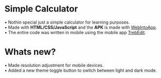 # Simple Calculator 
• Nothin special just a simple calculator for learning purposes. <br>
• Made with **HTML/CSS/JavaScript** and the **APK** is made with [WebIntoApp](https://www.webintoapp.com/). <br>
• The entire code was written in mobile using the mobile app [TrebEdit](https://www.google.com/url?sa=t&source=web&rct=j&opi=89978449&url=https://play.google.com/store/apps/details%3Fid%3Dcom.teejay.trebedit%26hl%3Den%26referrer%3Dutm_source%253Dgoogle%2526utm_medium%253Dorganic%2526utm_term%253Dtrebedit%26pcampaignid%3DAPPU_1_NWVvaL-cEYaZwbkP_Y-qiAo&ved=2ahUKEwj_isGQ3LGOAxWGTDABHf2HCqEQ5YQBegQIERAC&usg=AOvVaw1_myNcLgQFoASHhofp35GI). <br> 

# Whats new?
• Made resolution adjustment for mobile devices. <br>
• Added a new theme toggle button to switch between light and dark mode. <br>

